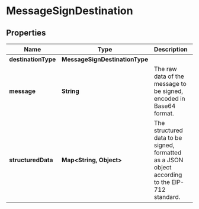 

# MessageSignDestination


## Properties

| Name | Type | Description | Notes |
|------------ | ------------- | ------------- | -------------|
|**destinationType** | **MessageSignDestinationType** |  |  |
|**message** | **String** | The raw data of the message to be signed, encoded in Base64 format. |  |
|**structuredData** | **Map&lt;String, Object&gt;** | The structured data to be signed, formatted as a JSON object according to the EIP-712 standard. |  |



